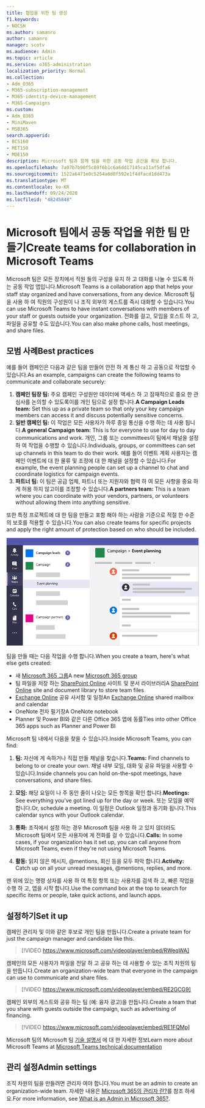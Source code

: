 ```yaml
---
title: 협업을 위한 팀 생성
f1.keywords:
- NOCSH
ms.author: samanro
author: samanro
manager: scotv
ms.audience: Admin
ms.topic: article
ms.service: o365-administration
localization_priority: Normal
ms.collection:
- Adm_O365
- M365-subscription-management
- M365-identity-device-management
- M365-Campaigns
ms.custom:
- Adm_O365
- MiniMaven
- MSB365
search.appverid:
- BCS160
- MET150
- MOE150
description: Microsoft 팀과 함께 팀을 위한 공동 작업 공간을 확보 합니다.
ms.openlocfilehash: 7a07b7b90f5c89f6b1c6a6dd17145ca11af5dfa6
ms.sourcegitcommit: 1522a6471e0c5254a6d0f592e1f4dfacd1dd473a
ms.translationtype: MT
ms.contentlocale: ko-KR
ms.lasthandoff: 09/24/2020
ms.locfileid: "48245848"
---
```

# <a name="create-teams-for-collaboration-in-microsoft-teams"></a><span data-ttu-id="3dfb6-103">Microsoft 팀에서 공동 작업을 위한 팀 만들기</span><span class="sxs-lookup"><span data-stu-id="3dfb6-103">Create teams for collaboration in Microsoft Teams</span></span>

<span data-ttu-id="3dfb6-104">Microsoft 팀은 모든 장치에서 직원 들의 구성을 유지 하 고 대화를 나눌 수 있도록 하는 공동 작업 앱입니다.</span><span class="sxs-lookup"><span data-stu-id="3dfb6-104">Microsoft Teams is a collaboration app that helps your staff stay organized and have conversations, from any device.</span></span> <span data-ttu-id="3dfb6-105">Microsoft 팀을 사용 하 여 직원의 구성원이 나 조직 외부의 게스트를 즉시 대화할 수 있습니다.</span><span class="sxs-lookup"><span data-stu-id="3dfb6-105">You can use Microsoft Teams to have instant conversations with members of your staff or guests outside your organization.</span></span> <span data-ttu-id="3dfb6-106">전화를 걸고, 모임을 호스트 하 고, 파일을 공유할 수도 있습니다.</span><span class="sxs-lookup"><span data-stu-id="3dfb6-106">You can also make phone calls, host meetings, and share files.</span></span>

## <a name="best-practices"></a><span data-ttu-id="3dfb6-107">모범 사례</span><span class="sxs-lookup"><span data-stu-id="3dfb6-107">Best practices</span></span>

<span data-ttu-id="3dfb6-108">예를 들어 캠페인은 다음과 같은 팀을 만들어 안전 하 게 통신 하 고 공동으로 작업할 수 있습니다.</span><span class="sxs-lookup"><span data-stu-id="3dfb6-108">As an example, campaigns can create the following teams to communicate and collaborate securely:</span></span>

1. <span data-ttu-id="3dfb6-109">**캠페인 팀장 팀:** 주요 캠페인 구성원만 데이터에 액세스 하 고 잠재적으로 중요 한 관심사를 논의할 수 있도록이를 개인 팀으로 설정 합니다.</span><span class="sxs-lookup"><span data-stu-id="3dfb6-109">**A Campaign Leads team:** Set this up as a private team so that only your key campaign members can access it and discuss potentially sensitive concerns.</span></span>
2. <span data-ttu-id="3dfb6-110">**일반 캠페인 팀:** 이 작업은 모든 사용자가 하루 종일 통신을 수행 하는 데 사용 됩니다.</span><span class="sxs-lookup"><span data-stu-id="3dfb6-110">**A general Campaign team:** This is for everyone to use for day to day communications and work.</span></span> <span data-ttu-id="3dfb6-111">개인, 그룹 또는 committees이 팀에서 채널을 설정 하 여 작업을 수행할 수 있습니다.</span><span class="sxs-lookup"><span data-stu-id="3dfb6-111">Individuals, groups, or committees can set up channels in this team to do their work.</span></span> <span data-ttu-id="3dfb6-112">예를 들어 이벤트 계획 사용자는 캠페인 이벤트에 대 한 물류 및 조정에 대 한 채널을 설정할 수 있습니다.</span><span class="sxs-lookup"><span data-stu-id="3dfb6-112">For example, the event planning people can set up a channel to chat and coordinate logistics for campaign events.</span></span>
3. <span data-ttu-id="3dfb6-113">**파트너 팀:** 이 팀은 공급 업체, 파트너 또는 지원자와 협력 하 여 모든 사항을 중요 하 게 허용 하지 않고이를 조정할 수 있습니다.</span><span class="sxs-lookup"><span data-stu-id="3dfb6-113">**A partners team:** This is a team where you can coordinate with your vendors, partners, or volunteers without allowing them into anything sensitive.</span></span>

<span data-ttu-id="3dfb6-114">또한 특정 프로젝트에 대 한 팀을 만들고 포함 해야 하는 사람을 기준으로 적절 한 수준의 보호를 적용할 수 있습니다.</span><span class="sxs-lookup"><span data-stu-id="3dfb6-114">You can also create teams for specific projects and apply the right amount of protection based on who should be included.</span></span> 

![보안 통신 및 공동 작업을 허용 하는 세 개의 개별 팀이 포함 된 Microsoft 팀 창 다이어그램](../media/m365-democracy-teams-collab.png)

<span data-ttu-id="3dfb6-116">팀을 만들 때는 다음 작업을 수행 합니다.</span><span class="sxs-lookup"><span data-stu-id="3dfb6-116">When you create a team, here's what else gets created:</span></span>

- <span data-ttu-id="3dfb6-117">새 [Microsoft 365 그룹](https://docs.microsoft.com/MicrosoftTeams/office-365-groups)</span><span class="sxs-lookup"><span data-stu-id="3dfb6-117">A new [Microsoft 365 group](https://docs.microsoft.com/MicrosoftTeams/office-365-groups)</span></span>
- <span data-ttu-id="3dfb6-118">팀 파일을 저장 하는 [SharePoint Online](https://docs.microsoft.com/MicrosoftTeams/sharepoint-onedrive-interact) 사이트 및 문서 라이브러리</span><span class="sxs-lookup"><span data-stu-id="3dfb6-118">A [SharePoint Online](https://docs.microsoft.com/MicrosoftTeams/sharepoint-onedrive-interact) site and document library to store team files</span></span>
- <span data-ttu-id="3dfb6-119">[Exchange Online](https://docs.microsoft.com/MicrosoftTeams/exchange-teams-interact) 공유 사서함 및 일정</span><span class="sxs-lookup"><span data-stu-id="3dfb6-119">An [Exchange Online](https://docs.microsoft.com/MicrosoftTeams/exchange-teams-interact) shared mailbox and calendar</span></span>
- <span data-ttu-id="3dfb6-120">OneNote 전자 필기장</span><span class="sxs-lookup"><span data-stu-id="3dfb6-120">A OneNote notebook</span></span>
- <span data-ttu-id="3dfb6-121">Planner 및 Power BI와 같은 다른 Office 365 앱에 동률</span><span class="sxs-lookup"><span data-stu-id="3dfb6-121">Ties into other Office 365 apps such as Planner and Power BI</span></span>

<span data-ttu-id="3dfb6-122">Microsoft 팀 내에서 다음을 찾을 수 있습니다.</span><span class="sxs-lookup"><span data-stu-id="3dfb6-122">Inside Microsoft Teams, you can find:</span></span>
1. <span data-ttu-id="3dfb6-123">**팀:** 자신에 게 속하거나 직접 만들 채널을 찾습니다.</span><span class="sxs-lookup"><span data-stu-id="3dfb6-123">**Teams:** Find channels to belong to or create your own.</span></span> <span data-ttu-id="3dfb6-124">채널 내부 모임, 대화 및 공유 파일을 사용할 수 있습니다.</span><span class="sxs-lookup"><span data-stu-id="3dfb6-124">Inside channels you can hold on-the-spot meetings, have conversations, and share files.</span></span>

2. <span data-ttu-id="3dfb6-125">**모임:** 해당 요일이 나 주 동안 줄이 나오는 모든 항목을 확인 합니다.</span><span class="sxs-lookup"><span data-stu-id="3dfb6-125">**Meetings:** See everything you've got lined up for the day or week.</span></span> <span data-ttu-id="3dfb6-126">또는 모임을 예약 합니다.</span><span class="sxs-lookup"><span data-stu-id="3dfb6-126">Or, schedule a meeting.</span></span> <span data-ttu-id="3dfb6-127">이 일정은 Outlook 일정과 동기화 됩니다.</span><span class="sxs-lookup"><span data-stu-id="3dfb6-127">This calendar syncs with your Outlook calendar.</span></span>
 
3. <span data-ttu-id="3dfb6-128">**통화:** 조직에서 설정 하는 경우 Microsoft 팀을 사용 하 고 있지 않더라도 Microsoft 팀에서 모든 사용자에 게 전화를 걸 수 있습니다.</span><span class="sxs-lookup"><span data-stu-id="3dfb6-128">**Calls:** In some cases, if your organization has it set up, you can call anyone from Microsoft Teams, even if they're not using Microsoft Teams.</span></span>

4. <span data-ttu-id="3dfb6-129">**활동:** 읽지 않은 메시지, @mentions, 회신 등을 모두 파악 합니다.</span><span class="sxs-lookup"><span data-stu-id="3dfb6-129">**Activity:** Catch up on all your unread messages, @mentions, replies, and more.</span></span> 

<span data-ttu-id="3dfb6-130">맨 위에 있는 명령 상자를 사용 하 여 특정 항목 또는 사용자를 검색 하 고, 빠른 작업을 수행 하 고, 앱을 시작 합니다.</span><span class="sxs-lookup"><span data-stu-id="3dfb6-130">Use the command box at the top to search for specific items or people, take quick actions, and launch apps.</span></span>


## <a name="set-it-up"></a><span data-ttu-id="3dfb6-131">설정하기</span><span class="sxs-lookup"><span data-stu-id="3dfb6-131">Set it up</span></span>


<span data-ttu-id="3dfb6-132">캠페인 관리자 및 이와 같은 후보로 개인 팀을 만듭니다.</span><span class="sxs-lookup"><span data-stu-id="3dfb6-132">Create a private team for just the campaign manager and candidate like this.</span></span> 

> [!VIDEO https://www.microsoft.com/videoplayer/embed/RWeqWA]

<span data-ttu-id="3dfb6-133">캠페인의 모든 사용자가 파일을 전달 하 고 공유 하는 데 사용할 수 있는 조직 차원의 팀을 만듭니다.</span><span class="sxs-lookup"><span data-stu-id="3dfb6-133">Create an organization-wide team that everyone in the campaign can use to communicate and share files.</span></span>

> [!VIDEO https://www.microsoft.com/videoplayer/embed/RE2GCG9]

<span data-ttu-id="3dfb6-134">캠페인 외부의 게스트와 공유 하는 팀 (예: 융자 광고)을 만듭니다.</span><span class="sxs-lookup"><span data-stu-id="3dfb6-134">Create a team that you share with guests outside the campaign, such as advertising of financing.</span></span>

> [!VIDEO https://www.microsoft.com/videoplayer/embed/RE1FQMp]

<span data-ttu-id="3dfb6-135">Microsoft 팀의 Microsoft 팀 [기술 설명서](https://docs.microsoft.com/microsoftteams/microsoft-teams) 에 대 한 자세한 정보</span><span class="sxs-lookup"><span data-stu-id="3dfb6-135">Learn more about Microsoft Teams at [Microsoft Teams technical documentation](https://docs.microsoft.com/microsoftteams/microsoft-teams)</span></span>

## <a name="admin-settings"></a><span data-ttu-id="3dfb6-136">관리 설정</span><span class="sxs-lookup"><span data-stu-id="3dfb6-136">Admin settings</span></span>

<span data-ttu-id="3dfb6-137">조직 차원의 팀을 만들려면 관리자 여야 합니다.</span><span class="sxs-lookup"><span data-stu-id="3dfb6-137">You must be an admin to create an organization-wide team.</span></span> <span data-ttu-id="3dfb6-138">자세한 내용은 [Microsoft 365의 관리자 란?](https://support.office.com/article/what-is-an-admin-e123627e-4892-4461-b9aa-1b6d57a5cfa4?ui=en-US&rs=en-US&ad=US)를 참조 하세요.</span><span class="sxs-lookup"><span data-stu-id="3dfb6-138">For more information, see [What is an Admin in Microsoft 365?](https://support.office.com/article/what-is-an-admin-e123627e-4892-4461-b9aa-1b6d57a5cfa4?ui=en-US&rs=en-US&ad=US).</span></span>
  
